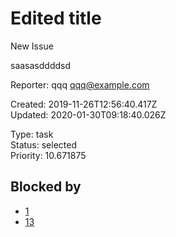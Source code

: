 # Edited title

New Issue

saasasddddsd

Reporter: qqq <qqq@example.com>  

Created: 2019-11-26T12:56:40.417Z  
Updated: 2020-01-30T09:18:40.026Z

Type: task  
Status: selected  
Priority: 10.671875

## Blocked by
- [1](1.md)
- [13](13.md)

